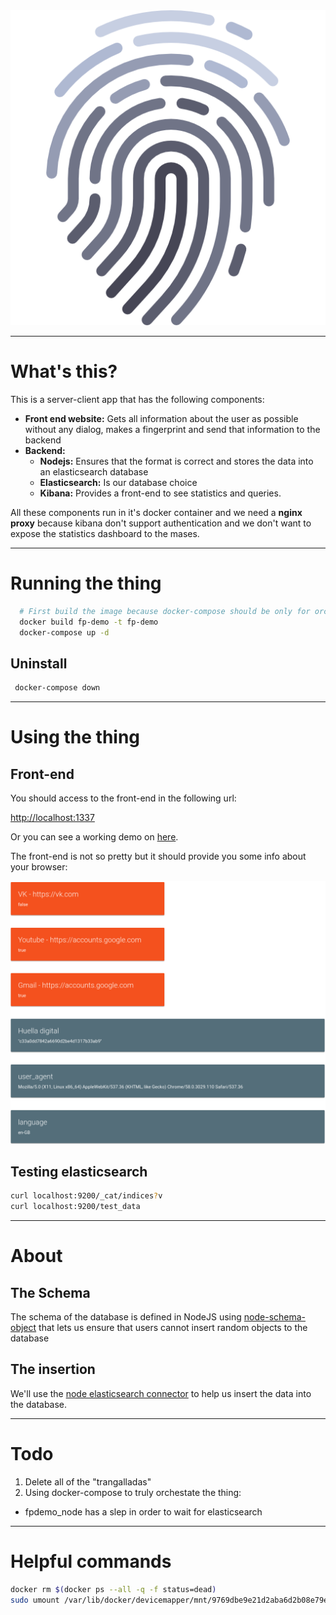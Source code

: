 <center><img src="./image/fingerprint.png"></center>

---

# What's this?

This is a server-client app that has the following components:

- __Front end website:__ Gets all information about the user as possible without any dialog, makes a fingerprint and send that information to the backend
- __Backend:__
  - __Nodejs:__ Ensures that the format is correct and stores the data into an elasticsearch database
  - __Elasticsearch:__ Is our database choice
  - __Kibana:__ Provides a front-end to see statistics and queries.

All these components run in it's docker container and we need a __nginx proxy__ because kibana don't support authentication and we don't want to expose the statistics dashboard to the mases.

---

# Running the thing

```bash
  # First build the image because docker-compose should be only for orchestating
  docker build fp-demo -t fp-demo
  docker-compose up -d
```

 ## Uninstall

 ```bash
  docker-compose down
 ```

---

# Using the thing

## Front-end

You should access to the front-end in the following url:

[http://localhost:1337](http://localhost:1337)

Or you can see a working demo on [here](http://publicurl.com).

The front-end is not so pretty but it should provide you some info about your browser:

<center><img src="./image/frontend.png"></center>

## Testing elasticsearch

```bash
curl localhost:9200/_cat/indices?v
curl localhost:9200/test_data
```

---

# About

## The Schema

The schema of the database is defined in NodeJS using [node-schema-object](https://www.npmjs.com/package/node-schema-object) that lets us ensure that users cannot insert random objects to the database

## The insertion

We'll use the [node elasticsearch connector](https://www.npmjs.com/package/elasticsearch) to help us insert the data into the database.

---

# Todo

1. Delete all of the "trangalladas"
2. Using docker-compose to truly orchestate the thing:
  - fpdemo_node has a slep in order to wait for elasticsearch

---

# Helpful commands

```bash
docker rm $(docker ps --all -q -f status=dead)
sudo umount /var/lib/docker/devicemapper/mnt/9769dbe9e21d2aba6d2b08e79e3a67534ff8d69b66a93ae554a519cdc9ea7027
```

